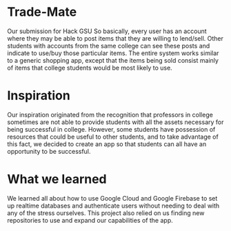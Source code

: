 # Trade-Mate
Our submission for Hack GSU
So basically, every user has an account where they may be able to post items that they are willing to lend/sell. Other students with accounts from the same college can see these posts and indicate to use/buy those particular items. The entire system works similar to a generic shopping app, except that the items being sold consist mainly of items that college students would be most likely to use.
# Inspiration
Our inspiration originated from the recognition that professors in college sometimes are not able to provide students with all the assets necessary for being successful in college. However, some students have possession of resources that could be useful to other students, and to take advantage of this fact, we decided to create an app so that students can all have an opportunity to be successful.
# What we learned
We learned all about how to use Google Cloud and Google Firebase to set up realtime databases and authenticate users without needing to deal with any of the stress ourselves. This project also relied on us finding new repositories to use and expand our capabilities of the app. 
